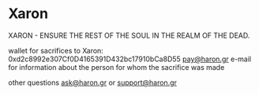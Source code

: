 # Xaron

XARON - ENSURE THE REST OF THE SOUL IN THE REALM OF THE DEAD.

wallet for sacrifices to Xaron: 0xd2c8992e307Cf0D4165391D432bc17910bCa8D55
pay@haron.gr
e-mail for information about the person for whom the sacrifice was made

other questions
ask@haron.gr or support@haron.gr
